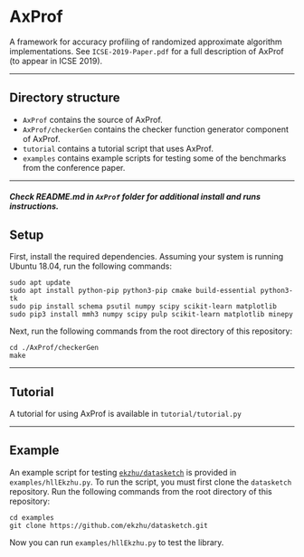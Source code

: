 # AxProf

A framework for accuracy profiling of randomized approximate algorithm implementations. See `ICSE-2019-Paper.pdf` for a full description of AxProf (to appear in ICSE 2019).

---

## Directory structure

- `AxProf` contains the source of AxProf.
- `AxProf/checkerGen` contains the checker function generator component of AxProf.
- `tutorial` contains a tutorial script that uses AxProf.
- `examples` contains example scripts for testing some of the benchmarks from the conference paper.

---

##### Check README.md in `AxProf` folder for additional install and runs instructions.

## Setup

First, install the required dependencies. Assuming your system is running Ubuntu 18.04, run the following commands:

    sudo apt update
    sudo apt install python-pip python3-pip cmake build-essential python3-tk
    sudo pip install schema psutil numpy scipy scikit-learn matplotlib
    sudo pip3 install mmh3 numpy scipy pulp scikit-learn matplotlib minepy

Next, run the following commands from the root directory of this repository:

    cd ./AxProf/checkerGen
    make

---

## Tutorial

A tutorial for using AxProf is available in `tutorial/tutorial.py`

---

## Example

An example script for testing [`ekzhu/datasketch`](https://github.com/ekzhu/datasketch) is provided in `examples/hllEkzhu.py`. To run the script, you must first clone the `datasketch` repository. Run the following commands from the root directory of this repository:

    cd examples
    git clone https://github.com/ekzhu/datasketch.git

Now you can run `examples/hllEkzhu.py` to test the library.
